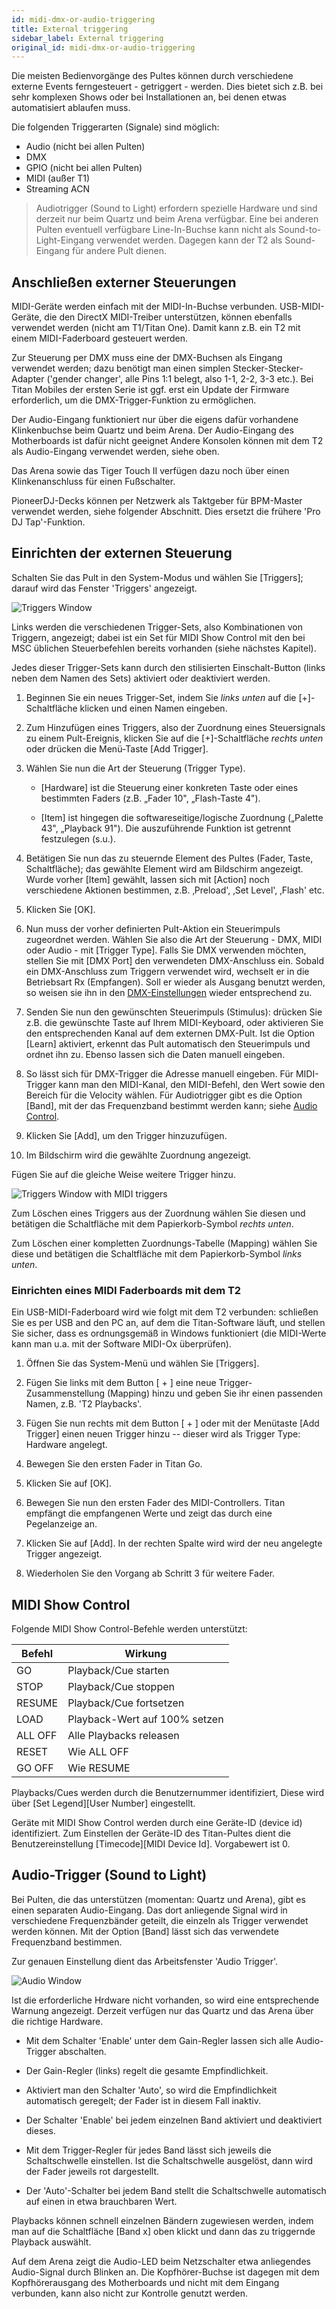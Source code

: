 ```yaml
---
id: midi-dmx-or-audio-triggering
title: External triggering
sidebar_label: External triggering
original_id: midi-dmx-or-audio-triggering
---
```


Die meisten Bedienvorgänge des Pultes können durch verschiedene externe
Events ferngesteuert - getriggert - werden. Dies bietet sich z.B. bei sehr
komplexen Shows oder bei Installationen an, bei denen etwas
automatisiert ablaufen muss.

Die folgenden Triggerarten (Signale) sind möglich:

-   Audio (nicht bei allen Pulten)
-   DMX
-   GPIO (nicht bei allen Pulten)
-	MIDI (außer T1)
-	Streaming ACN

>   Audiotrigger (Sound to Light) erfordern spezielle Hardware und sind 
	derzeit nur beim Quartz und beim Arena verfügbar. Eine bei anderen Pulten
	eventuell verfügbare Line-In-Buchse kann nicht als Sound-to-Light-Eingang 
	verwendet werden. Dagegen kann der T2 als Sound-Eingang für andere Pult 
	dienen.

Anschließen externer Steuerungen
--------------------------------

MIDI-Geräte werden einfach mit der MIDI-In-Buchse verbunden.
USB-MIDI-Geräte, die den DirectX MIDI-Treiber unterstützen, können
ebenfalls verwendet werden (nicht am T1/Titan One). Damit kann z.B. ein
T2 mit einem MIDI-Faderboard gesteuert werden.

Zur Steuerung per DMX muss eine der DMX-Buchsen als Eingang verwendet
werden; dazu benötigt man einen simplen Stecker-Stecker-Adapter ('gender
changer', alle Pins 1:1 belegt, also 1-1, 2-2, 3-3 etc.). Bei Titan 
Mobiles der ersten Serie ist ggf. erst ein Update der Firmware
erforderlich, um die DMX-Trigger-Funktion zu ermöglichen.

Der Audio-Eingang funktioniert nur über die eigens dafür vorhandene
Klinkenbuchse beim Quartz und beim Arena. Der Audio-Eingang des
Motherboards ist dafür nicht geeignet Andere Konsolen können mit dem T2
als Audio-Eingang verwendet werden, siehe oben.

Das Arena sowie das Tiger Touch II verfügen dazu noch über einen
Klinkenanschluss für einen Fußschalter.

PioneerDJ-Decks können per Netzwerk als Taktgeber für BPM-Master
verwendet werden, siehe folgender Abschnitt. Dies ersetzt die frühere
'Pro DJ Tap'-Funktion.

Einrichten der externen Steuerung
---------------------------------

Schalten Sie das Pult in den System-Modus und wählen Sie \[Triggers\];
darauf wird das Fenster 'Triggers' angezeigt.

![Triggers Window](/docs/images/Triggers-Window.png)

Links werden die verschiedenen Trigger-Sets, also Kombinationen von
Triggern, angezeigt; dabei ist ein Set für MIDI Show Control mit den bei
MSC üblichen Steuerbefehlen bereits vorhanden (siehe nächstes Kapitel).

Jedes dieser Trigger-Sets kann durch den stilisierten Einschalt-Button
(links neben dem Namen des Sets) aktiviert oder deaktiviert werden.

1.  Beginnen Sie ein neues Trigger-Set, indem Sie *links unten* auf die
	\[+\]-Schaltfläche klicken und einen Namen eingeben. 

2.  Zum Hinzufügen eines Triggers, also der Zuordnung eines
	Steuersignals zu einem Pult-Ereignis, klicken Sie auf die
	\[+\]-Schaltfläche *rechts unten* oder drücken die Menü-Taste \[Add
	Trigger\].

3.  Wählen Sie nun die Art der Steuerung (Trigger Type). 

	-   \[Hardware\] ist die Steuerung einer konkreten Taste oder 
	    eines bestimmten Faders (z.B. „Fader 10", „Flash-Taste 4"). 
	
	-   \[Item\] ist hingegen die softwareseitige/logische Zuordnung 
	    („Palette 43", „Playback 91"). Die auszuführende Funktion ist
		getrennt festzulegen (s.u.).

4.  Betätigen Sie nun das zu steuernde Element des Pultes (Fader, Taste,
	Schaltfläche); das gewählte Element wird am Bildschirm angezeigt. Wurde
	vorher \[Item\] gewählt, lassen sich mit \[Action\] noch verschiedene
	Aktionen bestimmen, z.B. ‚Preload', ‚Set Level', ‚Flash' etc.

5.	Klicken Sie \[OK\].

6.	Nun muss der vorher definierten Pult-Aktion ein Steuerimpuls
	zugeordnet werden. Wählen Sie also die Art der Steuerung - DMX, MIDI
	oder Audio - mit \[Trigger Type\]. Falls Sie DMX verwenden möchten,
	stellen Sie mit \[DMX Port\] den verwendeten DMX-Anschluss ein. 
	Sobald ein DMX-Anschluss zum Triggern verwendet wird, wechselt er
	in die Betriebsart Rx (Empfangen). Soll er wieder als Ausgang benutzt
	werden, so weisen sie ihn in den [DMX-Einstellungen](../system-settings/dmx-output-mapping) wieder entsprechend zu.

7.	Senden Sie nun den gewünschten Steuerimpuls (Stimulus): drücken Sie
	z.B. die gewünschte Taste auf Ihrem MIDI-Keyboard, oder aktivieren Sie
	den entsprechenden Kanal auf dem externen DMX-Pult. Ist die Option
	\[Learn\] aktiviert, erkennt das Pult automatisch den Steuerimpuls und
	ordnet ihn zu. Ebenso lassen sich die Daten manuell eingeben.

8.	So lässt sich für DMX-Trigger die Adresse manuell eingeben. Für
	MIDI-Trigger kann man den MIDI-Kanal, den MIDI-Befehl, den Wert sowie
	den Bereich für die Velocity wählen. Für Audiotrigger gibt es die Option
	\[Band\], mit der das Frequenzband bestimmt werden kann; siehe [Audio Control](./midi-dmx-or-audio-triggering.md#audio-trigger-sound-to-light).

9.	Klicken Sie \[Add\], um den Trigger hinzuzufügen.

10. Im Bildschirm wird die gewählte Zuordnung angezeigt.

Fügen Sie auf die gleiche Weise weitere Trigger hinzu.

![Triggers Window with MIDI triggers](/docs/images/Triggers-Window-with-MIDI-triggers.png)

Zum Löschen eines Triggers aus der Zuordnung wählen Sie diesen und
betätigen die Schaltfläche mit dem Papierkorb-Symbol *rechts unten*.

Zum Löschen einer kompletten Zuordnungs-Tabelle (Mapping) wählen Sie
diese und betätigen die Schaltfläche mit dem Papierkorb-Symbol *links
unten*.

### Einrichten eines MIDI Faderboards mit dem T2

Ein USB-MIDI-Faderboard wird wie folgt mit dem T2 verbunden: schließen
Sie es per USB and den PC an, auf dem die Titan-Software läuft, und
stellen Sie sicher, dass es ordnungsgemäß in Windows funktioniert (die
MIDI-Werte kann man u.a. mit der Software MIDI-Ox überprüfen).

1.	Öffnen Sie das System-Menü und wählen Sie \[Triggers\].

2.	Fügen Sie links mit dem Button \[ + \] eine neue
	Trigger-Zusammenstellung (Mapping) hinzu und geben Sie ihr einen
	passenden Namen, z.B. 'T2 Playbacks'.

3.	Fügen Sie nun rechts mit dem Button \[ + \] oder mit der Menütaste
	\[Add Trigger\] einen neuen Trigger hinzu -- dieser wird als Trigger
	Type: Hardware angelegt.

4.	Bewegen Sie den ersten Fader in Titan Go.

5.	Klicken Sie auf \[OK\].

6.	Bewegen Sie nun den ersten Fader des MIDI-Controllers. Titan
	empfängt die empfangenen Werte und zeigt das durch eine Pegelanzeige an.

7.	Klicken Sie auf \[Add\]. In der rechten Spalte wird wird der neu
	angelegte Trigger angezeigt.

8.	Wiederholen Sie den Vorgang ab Schritt 3 für weitere Fader.

MIDI Show Control
-----------------

Folgende MIDI Show Control-Befehle werden unterstützt:

  Befehl    | Wirkung
  --------- | -------------------------------
  GO        | Playback/Cue starten
  STOP      | Playback/Cue stoppen
  RESUME    | Playback/Cue fortsetzen
  LOAD      | Playback-Wert auf 100% setzen
  ALL OFF   | Alle Playbacks releasen
  RESET     | Wie ALL OFF
  GO OFF    | Wie RESUME

Playbacks/Cues werden durch die Benutzernummer identifiziert, Diese wird
über \[Set Legend\]\[User Number\] eingestellt.

Geräte mit MIDI Show Control werden durch eine Geräte-ID (device id)
identifiziert. Zum Einstellen der Geräte-ID des Titan-Pultes dient die
Benutzereinstellung \[Timecode\]\[MIDI Device Id\]. Vorgabewert ist 0.

Audio-Trigger (Sound to Light)
------------------------------

Bei Pulten, die das unterstützen (momentan: Quartz und Arena), gibt es
einen separaten Audio-Eingang. Das dort anliegende Signal wird in
verschiedene Frequenzbänder geteilt, die einzeln als Trigger verwendet
werden können. Mit der Option \[Band\] lässt sich das verwendete
Frequenzband bestimmen.

Zur genauen Einstellung dient das Arbeitsfenster 'Audio Trigger'.

![Audio Window](/docs/images/Audio-Window.png)

Ist die erforderliche Hrdware nicht vorhanden, so wird eine entsprechende
Warnung angezeigt. Derzeit verfügen nur das Quartz und das Arena über
die richtige Hardware.

-   Mit dem Schalter 'Enable' unter dem Gain-Regler lassen sich alle
    Audio-Trigger abschalten.

-   Der Gain-Regler (links) regelt die gesamte Empfindlichkeit.

-   Aktiviert man den Schalter 'Auto', so wird die Empfindlichkeit
    automatisch geregelt; der Fader ist in diesem Fall inaktiv.

-   Der Schalter 'Enable' bei jedem einzelnen Band aktiviert und
    deaktiviert dieses.

-   Mit dem Trigger-Regler für jedes Band lässt sich jeweils die
    Schaltschwelle einstellen. Ist die Schaltschwelle ausgelöst, dann
    wird der Fader jeweils rot dargestellt.

-   Der 'Auto'-Schalter bei jedem Band stellt die Schaltschwelle
    automatisch auf einen in etwa brauchbaren Wert.

Playbacks können schnell einzelnen Bändern zugewiesen werden, indem man
auf die Schaltfläche \[Band x\] oben klickt und dann das zu triggernde
Playback auswählt.

Auf dem Arena zeigt die Audio-LED beim Netzschalter etwa anliegendes
Audio-Signal durch Blinken an. Die Kopfhörer-Buchse ist dagegen mit dem
Kopfhörerausgang des Motherboards und nicht mit dem Eingang verbunden,
kann also nicht zur Kontrolle genutzt werden.
